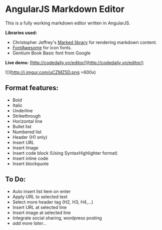AngularJS Markdown Editor
==========================

This is a fully working markdown editor written in AngularJS. 

**Libraries used:**
- Christopher Jeffrey's [Marked library](https://github.com/chjj/marked) for rendering markdown content.
- [FontAwesome](http://fortawesome.github.io/Font-Awesome/) for icon fonts.
- Gentium Book Basic font from Google

**Live demo:**
[http://codedaily.vn/editor/](http://codedaily.vn/editor/)

![](http://i.imgur.com/uCZMZ5D.png =600x)

## Format features:
- Bold
- Italic
- Underline
- Strikethrough
- Horizontal line
- Bullet list
- Numbered list
- Header (H1 only)
- Insert URL
- Insert Image
- Insert code block (Using SyntaxHighlighter format)
- Insert inline code
- Insert blockquote

## To Do:
- Auto insert list item on enter
- Apply URL to selected text
- Select more header tag (H2, H3, H4,...)
- Insert URL at selected line
- Insert image at selected line
- Integrate social sharing, wordpress posting
- _add more later..._
